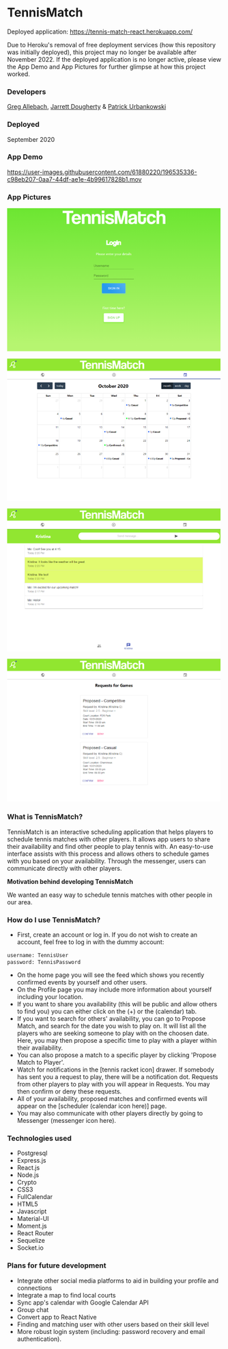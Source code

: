 # TennisMatch

Deployed application: <https://tennis-match-react.herokuapp.com/>

Due to Heroku's removal of free deployment services (how this repository was initially deployed), this project may no longer be available after November 2022. If the deployed application is no longer active, please view the App Demo and App Pictures for further glimpse at how this project worked.

### Developers

[Greg Allebach](https://www.github.com/greg-a), [Jarrett Dougherty](https://www.github.com/JarrettD5309) & [Patrick Urbankowski](https://www.github.com/psu23)

### Deployed

September 2020

### **App Demo**

https://user-images.githubusercontent.com/61880220/196535336-c98eb207-0aa7-44df-ae1e-4b99617828b1.mov

### **App Pictures**

<kbd><img src="md_images/tennis-match-login.png" alt="TennisMatch login" width="500"/></kbd>

<kbd><img src="md_images/tennis-match-cal.png" alt="TennisMatch scheduler" width="500"/></kbd>

<kbd><img src="md_images/tennis-match-chat.png" alt="TennisMatch messenger" width="500"/></kbd>

<kbd><img src="md_images/tennis-match-requests.png" alt="TennisMatch requests" width="500"/></kbd>

### **What is TennisMatch?**

TennisMatch is an interactive scheduling application that helps players to schedule tennis matches with other players. It allows app users to share their availability and find other people to play tennis with. An easy-to-use interface assists with this process and allows others to schedule games with you based on your availability. Through the messenger, users can communicate directly with other players.

<!-- The messenger allows you to communicate directly with other players.   -->

<!-- The app lets you find others to play with, and allows others to schedule games with you based on your availability in an easy-to-use interface.  -->

**Motivation behind developing TennisMatch**

We wanted an easy way to schedule tennis matches with other people in our area.

### **How do I use TennisMatch?**

- First, create an account or log in. If you do not wish to create an account, feel free to log in with the dummy account:

```
username: TennisUser
password: TennisPassword
```

- On the home page you will see the feed which shows you recently confirmed events by yourself and other users.
- On the Profile page you may include more information about yourself including your location.
- If you want to share you availability (this will be public and allow others to find you) you can either click on the (+) or the (calendar) tab.
- If you want to search for others' availability, you can go to Propose Match, and search for the date you wish to play on. It will list all the players who are seeking someone to play with on the choosen date. Here, you may then propose a specific time to play with a player within their availability.
- You can also propose a match to a specific player by clicking 'Propose Match to Player'.
- Watch for notifications in the [tennis racket icon] drawer. If somebody has sent you a request to play, there will be a notification dot. Requests from other players to play with you will appear in Requests. You may then confirm or deny these requests.
- All of your availability, proposed matches and confirmed events will appear on the [scheduler (calendar icon here)] page.
- You may also communicate with other players directly by going to Messenger (messenger icon here).

### **Technologies used**

- Postgresql
- Express.js
- React.js
- Node.js
- Crypto
- CSS3
- FullCalendar
- HTML5
- Javascript
- Material-UI
- Moment.js
- React Router
- Sequelize
- Socket.io

### **Plans for future development**

- Integrate other social media platforms to aid in building your profile and connections
- Integrate a map to find local courts
- Sync app's calendar with Google Calendar API
- Group chat
- Convert app to React Native
- Finding and matching user with other users based on their skill level
- More robust login system (including: password recovery and email authentication).
